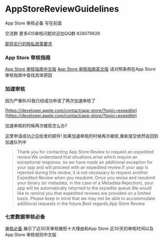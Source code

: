 # AppStoreReviewGuidelines
App Store 审核必备
写在前面

交流群
更多iOS审核问题欢迎加QQ群 828079826

[即将实行的隐私政策要求](https://itunespartner.apple.com/cn/apps/news/100002362)

### App Store 审核指南

[App Store 审核指南中文版](https://developer.apple.com/app-store/review/guidelines/cn/#accurate-metadata)
[App Store 审核指南英文版](https://developer.apple.com/app-store/review/guidelines/)
请对照条例在App Store 审核指南中查找具体原因

### 加速审核

因为严重BUG我已经成功申请了两次加速审核了

[https://developer.apple.com/contact/app-store/?topic=expedite](https://developer.apple.com/contact/app-store/?topic=expedite) 

加速审核的时候再次被拒怎么办?

这里申请成功之后给发的邮件! 如果加速审核的时候再次被拒,重新提交依然会回到加速队列中
> Thank you for contacting App Store Review to request an expedited review.We understand that situations arise which require an exceptional response, so we have made an additional exception for your app and will proceed with an expedited review.If your app is rejected during this review, it is not necessary to request another Expedited Review when you resubmit. Once you revise and resubmit your binary (or metadata, in the case of a Metadata Rejection), your app will be automatically returned to the expedite queue.We would like to remind you that expedited reviews are provided on a limited basis. Please keep in mind that we may not be able to accommodate additional requests in the future.Best regards,App Store Review


### 七麦数据审核必备
[审核必备](https://www.qimai.cn/trend/reviewNecessary)
展示了近30天审核被拒十大理由和App Store 近30天的审核时间以及App Store 审核规则中文版
